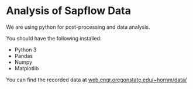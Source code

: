 # Analysis of Sapflow Data

We are using python for post-processing and data analysis.

You should have the following installed:
- Python 3
- Pandas
- Numpy
- Matplotlib

You can find the recorded data at 
[web.engr.oregonstate.edu/~hornm/data/](http://web.engr.oregonstate.edu/~hornm/data/)
